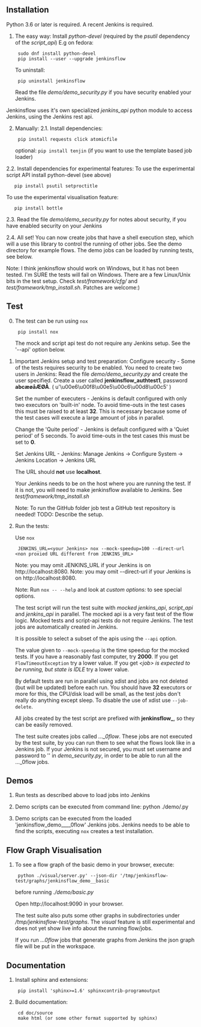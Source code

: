 Installation
------------

Python 3.6 or later is required.
A recent Jenkins is required.

1. The easy way:
   Install *python-devel* (required by the *psutil* dependency of the *script_api*)
   E.g on fedora:

        sudo dnf install python-devel
        pip install --user --upgrade jenkinsflow

   To uninstall:

        pip uninstall jenkinsflow

   Read the file *demo/demo_security.py* if you have security enabled your Jenkins.

Jenkinsflow uses it's own specialized *jenkins_api* python module to access Jenkins, using the Jenkins rest api.

2. Manually:
2.1. Install dependencies:

        pip install requests click atomicfile

   optional: `pip install tenjin` (if you want to use the template based job loader)

2.2. Install dependencies for experimental features:
   To use the experimental script API install python-devel (see above)

       pip install psutil setproctitle

   To use the experimental visualisation feature:

       pip install bottle

2.3. Read the file *demo/demo_security.py* for notes about security, if you have enabled security on your Jenkins

2.4. All set! You can now create jobs that have a shell execution step, which will a use this library to control the running of other jobs.
   See the demo directory for example flows. The demo jobs can be loaded by running tests, see below.


Note: I think jenkinsflow should work on Windows, but it has not been tested.
   I'm SURE the tests will fail on Windows. There are a few Linux/Unix bits in the test setup. Check *test/framework/cfg/* and
   *test/framework/tmp_install.sh*. Patches are welcome:)


Test
----

0. The test can be run using `nox`

        pip install nox

    The mock and script api test do not require any Jenkins setup.
    See the '--api' option below.

1. Important Jenkins setup and test preparation:
   Configure security -
      Some of the tests requires security to be enabled.
      You need to create two users in Jenkins:
      Read the file *demo/demo_security.py* and create the user specified.
      Create a user called **jenkinsflow_authtest1**, password **abcæøåÆØÅ**. ( u'\u00e6\u00f8\u00e5\u00c6\u00d8\u00c5' )

   Set the number of executers -
      Jenkins is default configured with only two executors on 'built-in' node. To avoid time-outs in the test cases this must be raised to at least **32**.
      This is necessary because some of the test cases will execute a large amount of jobs in parallel.

   Change the 'Quite period' -
      Jenkins is default configured with a 'Quiet period' of 5 seconds. To avoid time-outs in the test cases this must be set to **0**.

   Set Jenkins URL -
     Jenkins: Manage Jenkins -> Configure System -> Jenkins Location -> Jenkins URL

     The URL should **not** use **localhost**.

   Your Jenkins needs to be on the host where you are running the test. If it is not, you will need to make jenkinsflow available to Jenkins. See
   *test/framework/tmp_install.sh*

   Note: To run the GitHub folder job test a GitHub test repository is needed! TODO: Describe the setup.

3. Run the tests:

   Use `nox`

        JENKINS_URL=<your Jenkins> nox --mock-speedup=100 --direct-url <non proxied URL different from JENKINS_URL>

   Note: you may omit JENKINS_URL if your Jenkins is on http://localhost:8080.
   Note: you may omit --direct-url if your Jenkins is on http://localhost:8080.

   Note: Run `nox -- --help` and look at *custom options:* to see special options.

   The test script will run the test suite with *mocked jenkins_api*, *script_api* and *jenkins_api* in parallel. The mocked api is a very fast test of the flow logic.
   Mocked tests and script-api tests do not require Jenkins.
   The test jobs are automatically created in Jenkins.

   It is possible to select a subset of the apis using the `--api` option.

   The value given to `--mock-speedup` is the time speedup for the mocked tests. If you have a reasonably fast computer, try **2000**.
   If you get `FlowTimeoutException` try a lower value.
   If you get *\<job\> is expected to be running, but state is IDLE* try a lower value.

   By default tests are run in parallel using xdist and jobs are not deleted (but will be updated) before each run.
   You should have **32** executors or more for this, the CPU/disk load will be small, as the test jobs don't really do anything except sleep.
   To disable the use of xdist use `--job-delete`.

   All jobs created by the test script are prefixed with **jenkinsflow_**, so they can be easily removed.

   The test suite creates jobs called *..._0flow*. These jobs are not executed by the test suite, by you can run them to see what the flows look like in a Jenkins job.
   If your Jenkins is not secured, you must set username and password to '' in *demo_security.py*,  in order to be able to run all the ..._0flow jobs.


Demos
-----

1. Run tests as described above to load jobs into Jenkins

2. Demo scripts can be executed from command line:
   python ./demo/<demo>.py

3. Demo scripts can be executed from the loaded 'jenkinsflow_demo__<demo-name>__0flow' Jenkins jobs.
   Jenkins needs to be able to find the scripts, executing `nox` creates a test installation.


Flow Graph Visualisation
------------------------

1. To see a flow graph of the basic demo in your browser, execute:

        python ./visual/server.py' --json-dir '/tmp/jenkinsflow-test/graphs/jenkinsflow_demo__basic

   before running *./demo/basic.py*

   Open http://localhost:9090 in your browser.

   The test suite also puts some other graphs in subdirectories under */tmp/jenkinsflow-test/graphs*.
   The *visual* feature is still experimental and does not yet show live info about the running flow/jobs.

   If you run *...0flow* jobs that generate graphs from Jenkins the json graph file will be put in the workspace.


Documentation
----

1. Install sphinx and extensions:

        pip install 'sphinx>=1.6' sphinxcontrib-programoutput

2. Build documentation:

        cd doc/source
        make html (or some other format supported by sphinx)
